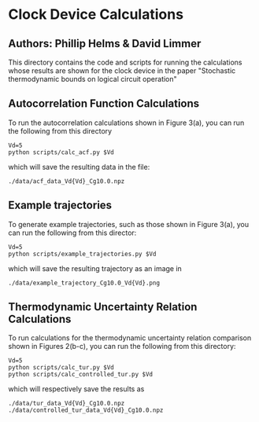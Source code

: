 # Clock Device Calculations
## Authors: Phillip Helms & David Limmer
This directory contains the code and scripts for running the calculations
whose results are shown for the clock device in the paper
"Stochastic thermodynamic bounds on logical circuit operation"

## Autocorrelation Function Calculations
To run the autocorrelation calculations shown in Figure 3(a), 
you can run the following from this directory
```
Vd=5
python scripts/calc_acf.py $Vd
```
which will save the resulting data in 
the file:
```
./data/acf_data_Vd{Vd}_Cg10.0.npz
```

## Example trajectories
To generate example trajectories, such as those shown in 
Figure 3(a), you can run the following from this director:
```
Vd=5
python scripts/example_trajectories.py $Vd
```
which will save the resulting trajectory as an image in 
```
./data/example_trajectory_Cg10.0_Vd{Vd}.png
```

## Thermodynamic Uncertainty Relation Calculations
To run calculations for the thermodynamic uncertainty 
relation comparison shown in Figures 2(b-c), you can run the following
from this directory:
```
Vd=5
python scripts/calc_tur.py $Vd
python scripts/calc_controlled_tur.py $Vd
```
which will respectively save the results as
```
./data/tur_data_Vd{Vd}_Cg10.0.npz
./data/controlled_tur_data_Vd{Vd}_Cg10.0.npz
```
